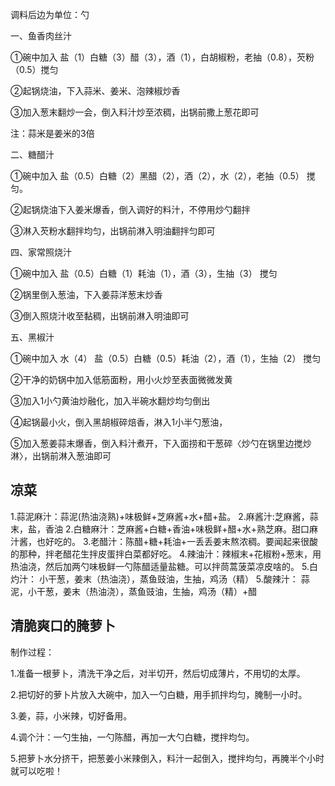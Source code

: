 
调料后边为单位：勺

一、鱼香肉丝汁


①碗中加入 盐（1）白糖（3）醋（3），酒（1），白胡椒粉，老抽（0.8），芡粉（0.5）搅匀

②起锅烧油，下入蒜米、姜米、泡辣椒炒香

③加入葱末翻炒一会，倒入料汁炒至浓稠，出锅前撒上葱花即可

注：蒜米是姜米的3倍


二、糖醋汁

①碗中加入 盐（0.5）白糖（2）黑醋（2），酒（2），水（2），老抽（0.5） 搅匀。

②起锅烧油下入姜米爆香，倒入调好的料汁，不停用炒勺翻拌

③淋入芡粉水翻拌均匀，出锅前淋入明油翻拌匀即可

四、家常照烧汁

①碗中加入 盐（0.5）白糖（1）耗油（1），酒（3），生抽（3） 搅匀

②锅里倒入葱油，下入姜蒜洋葱末炒香

③倒入照烧汁收至黏稠，出锅前淋入明油即可

五、黑椒汁

①碗中加入 水（4） 盐（0.5）白糖（0.5）耗油（2），酒（1），生抽（2） 搅匀

②干净的奶锅中加入低筋面粉，用小火炒至表面微微发黄

③加入1小勺黄油炒融化，加入半碗水翻炒均匀倒出

④起锅最小火，倒入黑胡椒碎焙香，淋入1小半勺葱油，

⑤加入葱姜蒜末爆香，倒入料汁煮开，下入面捞和干葱碎〈炒勺在锅里边搅炒淋〉，出锅前淋入葱油即可


## 凉菜

1.蒜泥麻汁：蒜泥(热油浇熟)+味极鲜+芝麻酱+水+醋+盐。
2.麻酱汁:芝麻酱，蒜末，盐，香油
2.白糖麻汁：芝麻酱+白糖+香油+味极鲜+醋+水+熟芝麻。甜口麻汁酱，也好吃的。
3.老醋汁：陈醋+糖+耗油+一丢丢姜末熬浓稠。要闻起来很酸的那种，拌老醋花生拌皮蛋拌白菜都好吃。
4.辣油汁：辣椒末+花椒粉+葱末，用热油浇，然后加两勺味极鲜一勺陈醋适量盐糖。可以拌茼蒿菠菜凉皮啥的。
5.白灼汁： 小干葱，姜末（热油浇），蒸鱼豉油，生抽，鸡汤（精）
5.酸辣汁： 蒜泥，小干葱，姜末（热油浇），蒸鱼豉油，生抽，鸡汤（精）+醋

## 清脆爽口的腌萝卜

制作过程：
 
1.准备一根萝卜，清洗干净之后，对半切开，然后切成薄片，不用切的太厚。

2.把切好的萝卜片放入大碗中，加入一勺白糖，用手抓拌均匀，腌制一小时。

3.姜，蒜，小米辣，切好备用。

4.调个汁：一勺生抽，一勺陈醋，再加一大勺白糖，搅拌均匀。

5.把萝卜水分挤干，把葱姜小米辣倒入，料汁一起倒入，搅拌均匀，再腌半个小时就可以吃啦！